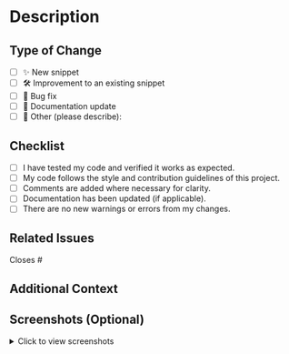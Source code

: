 <!-- **ANY PULL REQUEST NOT FOLLOWING GUIDELINES OR NOT INCLUDING A DESCRIPTION WILL BE CLOSED !** -->

# Description

<!-- Include a summary of your changes. -->

## Type of Change

<!-- What kind of change does this pull request introduce? (Check all that apply) -->

- [ ] ✨ New snippet
- [ ] 🛠 Improvement to an existing snippet
- [ ] 🐞 Bug fix
- [ ] 📖 Documentation update
- [ ] 🔧 Other (please describe):

## Checklist

<!--  Before submitting, ensure your pull request meets these requirements: -->

- [ ] I have tested my code and verified it works as expected.
- [ ] My code follows the style and contribution guidelines of this project.
- [ ] Comments are added where necessary for clarity.
- [ ] Documentation has been updated (if applicable).
- [ ] There are no new warnings or errors from my changes.

## Related Issues

<!-- Link any relevant issues (use #issue-number syntax). If not, leave it empty -->

Closes #

## Additional Context

<!-- Add any extra details, questions, or considerations here. -->

## Screenshots (Optional)

<!-- If your changes affect visuals, please include screenshots. -->

<details> 
<summary>Click to view screenshots</summary>

<!-- Add your screenshots here -->

</details>
